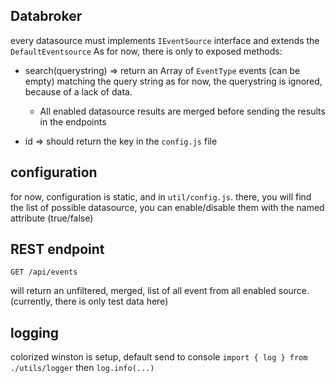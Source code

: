 ## Databroker

every datasource must implements ```IEventSource``` interface and extends the ```DefaultEventsource```
As for now, there is only to exposed methods:

- search(querystring) => return an Array of ```EventType``` events (can be empty) matching the query string
  as for now, the querystring is ignored, because of a lack of data. 
  - All enabled datasource results are merged before sending the results in the endpoints

- id    => should return the key in the ```config.js``` file

## configuration

for now, configuration is static, and in ```util/config.js```.
there, you will find the list of possible datasource, you can enable/disable them with the named attribute (true/false)

## REST endpoint

```GET /api/events```

will return an unfiltered, merged, list of all event from all enabled source.
(currently, there is only test data here)

## logging

colorized winston is setup, default send to console 
`import { log } from ./utils/logger` then `log.info(...)`
